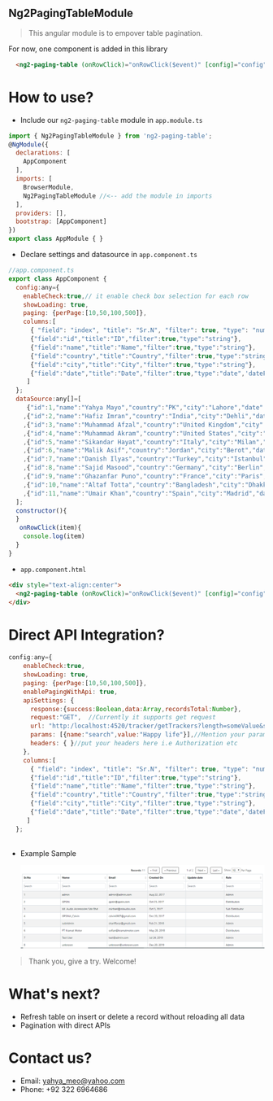 ## Ng2PagingTableModule

> This angular module is to empover table pagination.

For now, one component is added in this library
```html
  <ng2-paging-table (onRowClick)="onRowClick($event)" [config]="config" [dataSource]="dataSource"></ng2-paging-table>
```

# How to use?

* Include our ```ng2-paging-table``` module in ```app.module.ts```
```javascript
import { Ng2PagingTableModule } from 'ng2-paging-table';
@NgModule({
  declarations: [
    AppComponent
  ],
  imports: [
    BrowserModule,
    Ng2PagingTableModule //<-- add the module in imports
  ],
  providers: [],
  bootstrap: [AppComponent]
})
export class AppModule { }
```
* Declare settings and datasource  in ```app.component.ts```
```javascript
//app.component.ts
export class AppComponent {
  config:any={
    enableCheck:true,// it enable check box selection for each row
    showLoading: true,
    paging: {perPage:[10,50,100,500]},
    columns:[
      { "field": "index", "title": "Sr.N", "filter": true, "type": "number" },
      {"field":"id","title":"ID","filter":true,"type":"string"},
      {"field":"name","title":"Name","filter":true,"type":"string"},
      {"field":"country","title":"Country","filter":true,"type":"string"},
      {"field":"city","title":"City","filter":true,"type":"string"},
      {"field":"date","title":"Date","filter":true,"type":"date",'dateFormat':'medium'}
     ]
  };
  dataSource:any[]=[
     {"id":1,"name":"Yahya Mayo","country":"PK","city":"Lahore","date":"2020-04-18"}
    ,{"id":2,"name":"Hafiz Imran","country":"India","city":"Dehli","date":"2020-04-18"}
    ,{"id":3,"name":"Muhammad Afzal","country":"United Kingdom","city":"London","date":"2020-04-18"}
    ,{"id":4,"name":"Muhammad Akram","country":"United States","city":"New York","date":"2020-04-18"}
    ,{"id":5,"name":"Sikandar Hayat","country":"Italy","city":"Milan","date":"2020-04-18"}
    ,{"id":6,"name":"Malik Asif","country":"Jordan","city":"Berot","date":"2020-04-18"}
    ,{"id":7,"name":"Danish Ilyas","country":"Turkey","city":"Istanbul","date":"2020-04-18"}
    ,{"id":8,"name":"Sajid Masood","country":"Germany","city":"Berlin","date":"2020-04-18"}
    ,{"id":9,"name":"Ghazanfar Puno","country":"France","city":"Paris","date":"2020-04-18"}
    ,{"id":10,"name":"Altaf Totta","country":"Bangladesh","city":"Dhakka","date":"2020-04-18"}
    ,{"id":11,"name":"Umair Khan","country":"Spain","city":"Madrid","date":"2020-04-18"}
  ];
  constructor(){
  }
   onRowClick(item){
    console.log(item)
  }
}
```
*  ```app.component.html```
```html
<div style="text-align:center">
  <ng2-paging-table (onRowClick)="onRowClick($event)" [config]="config" [dataSource]="dataSource"></ng2-paging-table>
</div>
```
# Direct API Integration?
```javascript
config:any={
    enableCheck:true,
    showLoading: true,
    paging: {perPage:[10,50,100,500]},
    enablePagingWithApi: true,
    apiSettings: {
      response:{success:Boolean,data:Array,recordsTotal:Number},
      request:"GET",  //Currently it supports get request
      url: "http:/localhost:4520/tracker/getTrackers?length=someValue&start=someValue", //complete url of API endpoint
      params: [{name:"search",value:"Happy life"}],//Mention your params this way i.e name,value
      headers: { }//put your headers here i.e Authorization etc
    },
    columns:[
      { "field": "index", "title": "Sr.N", "filter": true, "type": "number" },
      {"field":"id","title":"ID","filter":true,"type":"string"},
      {"field":"name","title":"Name","filter":true,"type":"string"},
      {"field":"country","title":"Country","filter":true,"type":"string"},
      {"field":"city","title":"City","filter":true,"type":"string"},
      {"field":"date","title":"Date","filter":true,"type":"date",'dateFormat':'medium'}
     ]
  };
  
```
* Example Sample  

    ![sample image](https://raw.githubusercontent.com/yahyameo/ng2-paging-table/master/sample-example.PNG)
> Thank you, give a try. Welcome!
# What's next?
* Refresh table on insert or delete a record without reloading all data
* Pagination with direct APIs
# Contact us?
* Email: yahya_meo@yahoo.com 
* Phone: +92 322 6964686
